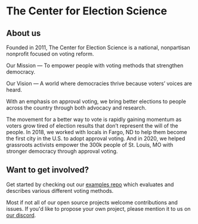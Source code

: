 # The Center for Election Science

## About us
Founded in 2011, The Center for Election Science is a national, nonpartisan nonprofit focused on voting reform.

Our Mission — To empower people with voting methods that strengthen democracy.

Our Vision — A world where democracies thrive because voters’ voices are heard.

With an emphasis on approval voting, we bring better elections to people across the country through both advocacy and research.

The movement for a better way to vote is rapidly gaining momentum as voters grow tired of election results that don’t represent the will of the people. In 2018, we worked with locals in Fargo, ND to help them become the first city in the U.S. to adopt approval voting. And in 2020, we helped grassroots activists empower the 300k people of St. Louis, MO with stronger democracy through approval voting.

## Want to get involved?

Get started by checking out our [examples repo](https://github.com/electionscience/examples) which evaluates and describes various different voting methods.

Most if not all of our open source projects welcome contributions and issues. If you'd like to propose your own project, please mention it to us on [our discord](https://discord.gg/97bQBwh4tt). 



<!--

**Here are some ideas to get you started:**

🙋‍♀️ A short introduction - what is your organization all about?
🌈 Contribution guidelines - how can the community get involved?
👩‍💻 Useful resources - where can the community find your docs? Is there anything else the community should know?
🍿 Fun facts - what does your team eat for breakfast?
🧙 Remember, you can do mighty things with the power of [Markdown](https://docs.github.com/github/writing-on-github/getting-started-with-writing-and-formatting-on-github/basic-writing-and-formatting-syntax)
-->
